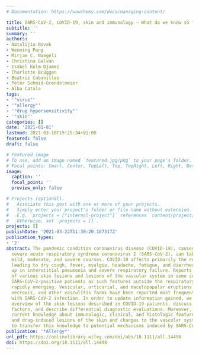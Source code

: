 ```yaml
---
# Documentation: https://wowchemy.com/docs/managing-content/

title: SARS-CoV-2, COVID-19, skin and immunology – What do we know so far?
subtitle: ''
summary: ''
authors:
- Natalijia Novak
- Wenming Peng
- Mirjam C. Naegeli
- Christina Galvan
- Isabel Kolm‐Djamei
- Charlotte Brüggen
- Beatriz Cabanillas
- Peter Schmid‐Grendelmeier
- Alba Catala
tags:
- '"virus"'
- '"allergy"'
- '"drug hypersensitivity"'
- '"skin"'
categories: []
date: '2021-01-01'
lastmod: 2021-03-16T19:25:34+01:00
featured: false
draft: false

# Featured image
# To use, add an image named `featured.jpg/png` to your page's folder.
# Focal points: Smart, Center, TopLeft, Top, TopRight, Left, Right, BottomLeft, Bottom, BottomRight.
image:
  caption: ''
  focal_point: ''
  preview_only: false

# Projects (optional).
#   Associate this post with one or more of your projects.
#   Simply enter your project's folder or file name without extension.
#   E.g. `projects = ["internal-project"]` references `content/project/deep-learning/index.md`.
#   Otherwise, set `projects = []`.
projects: []
publishDate: '2021-03-22T11:30:20.187317Z'
publication_types:
- '2'
abstract: The pandemic condition coronavirus disease (COVID-19), caused by the novel
  severe acute respiratory syndrome coronavirus 2 (SARS-CoV-2), can take asymptomatic,
  mild, moderate, and severe courses. COVID-19 affects primarily the respiratory airways
  leading to dry cough, fever, myalgia, headache, fatigue, and diarrhea and can end
  up in interstitial pneumonia and severe respiratory failure. Reports about the manifestation
  of various skin lesions and lesions of the vascular system in some subgroups of
  SARS-CoV-2-positive patients as such features outside the respiratory sphere, are
  rapidly emerging. Vesicular, urticarial, and maculopapular eruptions and livedo,
  necrosis, and other vasculitis forms have been reported most frequently in association
  with SARS-CoV-2 infection. In order to update information gained, we provide a systematic
  overview of the skin lesions described in COVID-19 patients, discuss potential causative
  factors, and describe differential diagnostic evaluations. Moreover, we summarize
  current knowledge about immunologic, clinical, and histologic features of virus-
  and drug-induced lesions of the skin and changes to the vascular system in order
  to transfer this knowledge to potential mechanisms induced by SARS-CoV-2.
publication: '*Allergy*'
url_pdf: https://onlinelibrary.wiley.com/doi/abs/10.1111/all.14498
doi: https://doi.org/10.1111/all.14498
---
```

